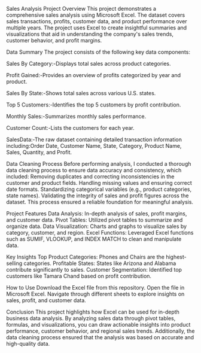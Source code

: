 Sales Analysis Project
Overview
This project demonstrates a comprehensive sales analysis using Microsoft Excel. The dataset covers sales transactions, profits, customer data, and product performance over multiple years. The project uses Excel to create insightful summaries and visualizations that aid in understanding the company's sales trends, customer behavior, and profit margins.

Data Summary
The project consists of the following key data components:

Sales By Category:-Displays total sales across product categories.

Profit Gained:-Provides an overview of profits categorized by year and product.

Sales By State:-Shows total sales across various U.S. states.

Top 5 Customers:-Identifies the top 5 customers by profit contribution.

Monthly Sales:-Summarizes monthly sales performance.

Customer Count:-Lists the customers for each year.

SalesData:-The raw dataset containing detailed transaction information including:Order Date, Customer Name, State, Category, Product Name, Sales, Quantity, and Profit.

Data Cleaning Process
Before performing analysis, I conducted a thorough data cleaning process to ensure data accuracy and consistency, which included:
Removing duplicates and correcting inconsistencies in the customer and product fields.
Handling missing values and ensuring correct date formats.
Standardizing categorical variables (e.g., product categories, state names).
Validating the integrity of sales and profit figures across the dataset.
This process ensured a reliable foundation for meaningful analysis.

Project Features
Data Analysis: In-depth analysis of sales, profit margins, and customer data.
Pivot Tables: Utilized pivot tables to summarize and organize data.
Data Visualization: Charts and graphs to visualize sales by category, customer, and region.
Excel Functions: Leveraged Excel functions such as SUMIF, VLOOKUP, and INDEX MATCH to clean and manipulate data.

Key Insights
Top Product Categories: Phones and Chairs are the highest-selling categories.
Profitable States: States like Arizona and Alabama contribute significantly to sales.
Customer Segmentation: Identified top customers like Tamara Chand based on profit contribution.

How to Use
Download the Excel file from this repository.
Open the file in Microsoft Excel.
Navigate through different sheets to explore insights on sales, profit, and customer data.

Conclusion
This project highlights how Excel can be used for in-depth business data analysis. By analyzing sales data through pivot tables, formulas, and visualizations, you can draw actionable insights into product performance, customer behavior, and regional sales trends. Additionally, the data cleaning process ensured that the analysis was based on accurate and high-quality data.

